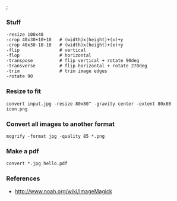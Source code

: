 ;

### Stuff

    -resize 100x40
    -crop 40x30+10+10   # (width)x(height)+(x)+y
    -crop 40x30-10-10   # (width)x(height)+(x)+y
    -flip               # vertical
    -flop               # horizontal
    -transpose          # flip vertical + rotate 90deg
    -transverse         # flip horizontal + rotate 270deg
    -trim               # trim image edges
    -rotate 90

### Resize to fit

    convert input.jpg -resize 80x80^ -gravity center -extent 80x80 icon.png

### Convert all images to another format

    mogrify -format jpg -quality 85 *.png

### Make a pdf

    convert *.jpg hello.pdf

### References

-   http://www.noah.org/wiki/ImageMagick
